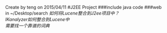Create by teng on 2015/04/11
#J2EE Project
###include java code
###web in ~/Desktop/search
*如何将Lucene整合到J2ee项目中？*
<br>
*IKanalyzer如何整合到Lucene中*
<br>
*需要找一个靠谱的词典*